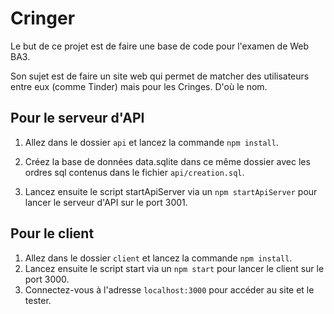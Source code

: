 # Cringer

Le but de ce projet est de faire une base de code pour l'examen de Web BA3. 

Son sujet est de faire un site web qui permet de matcher des utilisateurs entre eux (comme Tinder) mais pour les Cringes. D'où le nom.

## Pour le serveur d'API

1. Allez dans le dossier `api` et lancez la commande `npm install`.

2. Créez la base de données data.sqlite dans ce même dossier avec les ordres sql contenus dans le fichier `api/creation.sql`.

3. Lancez ensuite le script startApiServer via un `npm startApiServer` pour lancer le serveur d'API sur le port 3001.


## Pour le client

1. Allez dans le dossier `client` et lancez la commande `npm install`.
2. Lancez ensuite le script start via un `npm start` pour lancer le client sur le port 3000.
3. Connectez-vous à l'adresse `localhost:3000` pour accéder au site et le tester.
